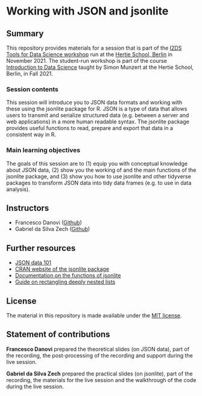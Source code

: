 # Working with JSON and jsonlite


## Summary

This repository provides materials for a session that is part of the [I2DS Tools for Data Science workshop](https://github.com/intro-to-data-science-21-workshop) run at the [Hertie School, Berlin](https://www.hertie-school.org/en/) in November 2021. The student-run workshop is part of the course [Introduction to Data Science](https://github.com/intro-to-data-science-21) taught by Simon Munzert at the Hertie School, Berlin, in Fall 2021.

### Session contents

This session will introduce you to JSON data formats and working with these using the jsonlite package for R. JSON is a type of data that allows users to transmit and serialize structured data (e.g. between a server and web applications) in a more human readable syntax. The jsonlite package provides useful functions to read, prepare and export that data in a consistent way in R.

### Main learning objectives

The goals of this session are to (1) equip you with conceptual knowledge about JSON data, (2) show you the working of and the main functions of the jsonlite package, and (3) show you how to use jsonlite and other tidyverse packages to transform JSON data into tidy data frames (e.g. to use in data analysis).


## Instructors

- Francesco Danovi ([Github](https://github.com/fradanov))
- Gabriel da Silva Zech ([Github](https://github.com/GabZech))


## Further resources

- [JSON data 101](https://guru99.com/json-tutorial-example.html)
- [CRAN website of the jsonlite package](https://cran.r-project.org/web/packages/jsonlite/index.html)
- [Documentation on the functions of jsonlite](https://www.rdocumentation.org/packages/jsonlite/versions/1.7.2)
- [Guide on rectangling deeply nested lists](https://tidyr.tidyverse.org/articles/rectangle.html)


## License

The material in this repository is made available under the [MIT license](http://opensource.org/licenses/mit-license.php). 

## Statement of contributions

**Francesco Danovi** prepared the theoretical slides (on JSON data), part of the recording, the post-processing of the recording and support during the live session.

**Gabriel da Silva Zech** prepared the practical slides (on jsonlite), part of the recording, the materials for the live session and the walkthrough of the code during the live session.